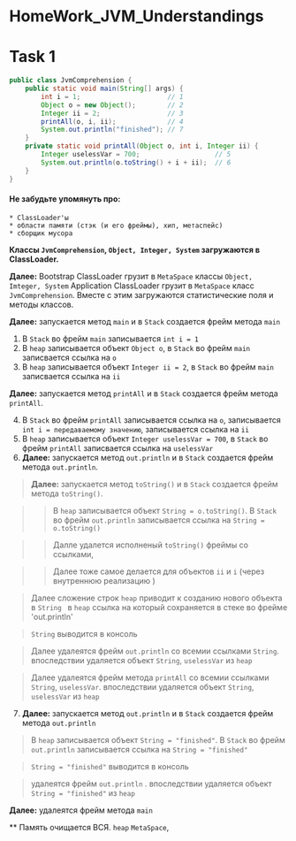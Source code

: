 # HomeWork_JVM_Understandings
# Task 1
```java
public class JvmComprehension {
    public static void main(String[] args) {
        int i = 1;                      // 1
        Object o = new Object();        // 2
        Integer ii = 2;                 // 3
        printAll(o, i, ii);             // 4
        System.out.println("finished"); // 7
    }
    private static void printAll(Object o, int i, Integer ii) {
        Integer uselessVar = 700;                   // 5
        System.out.println(o.toString() + i + ii);  // 6
    }
}
```
#### Не забудьте упомянуть про:
```
* ClassLoader'ы
* области памяти (стэк (и его фреймы), хип, метаспейс)
* сборщик мусора
```

**Классы `JvmComprehension`, `Object, Integer, System`  загружаются в ClassLoader.**

**Далее:** 
Bootstrap ClassLoader грузит в `MetaSpace` классы `Object, Imteger, System`
Application ClassLoader  грузит в `MetaSpace` класс `JvmComprehension`. Вместе с этим загружаются статистические поля и методы классов.

**Далее:** запускается метод `main` и в `Stack` создается фрейм метода `main` 

1. В `Stack` во фрейм `main` записывается `int i = 1` 
2. В `heap` записывается объект `Object o`, в `Stack` во фрейм `main` записвается ссылка на `o`
3. В `heap` записывается объект `Integer ii = 2`, в `Stack` во фрейм `main` записвается ссылка на `ii`

**Далее:** запускается метод `printAll` и в `Stack` создается фрейм метода `printAll`. 

4. В `Stack` во фрейм `printAll` записывается ссылка на `o`, записывается `int i = передаваемому значению`, записывается ссылка на `ii`  
5. В `heap` записывается объект `Integer uselessVar = 700`, в `Stack` во фрейм `printAll` записвается ссылка на `uselessVar`
6. **Далее:** запускается метод `out.println` и в `Stack` создается фрейм метода `out.println`. 

>**Далее:** запускается метод `toString()` и в `Stack` создается фрейм метода `toString()`. 

>> В `heap` записывается объект `String = o.toString()`. В `Stack` во фрейм `out.println` записывается ссылка на `String = o.toString()`

>> Далле удалется исполненый `toString()` фреймы со ссылками, 

>> Далее тоже самое делается для объектов  `ii` и `i` (через внутреннюю реализацию )

>  Далее сложение строк `heap` приводит к созданию нового объекта в  `String ` в `heap`  ссылка на который сохраняется в стеке во фрейме 'out.println'

>  `String` выводится в консоль

>  Далее удалеятся фрейм `out.println` со всемии ссылками `String`. впоследствии удаляется объект `String`, `uselessVar` из `heap`

>  Далее удалеятся фрейм метода `printAll` со всемии ссылками  `String`, `uselessVar`. впоследствии удаляется объект `String`,  `uselessVar` из `heap`


7. **Далее:** запускается метод `out.println` и в `Stack` создается фрейм метода `out.println`

> В `heap` записывается объект `String = "finished"`. В `Stack` во фрейм `out.println` записывается ссылка на `String = "finished"`

> `String = "finished"` выводится в консоль

> удалеятся фрейм `out.println` . впоследствии удаляется объект `String = "finished"` из `heap`

**Далее:** удалеятся фрейм метода `main` 

** Память очищается ВСЯ. `heap` `MetaSpace`, 

